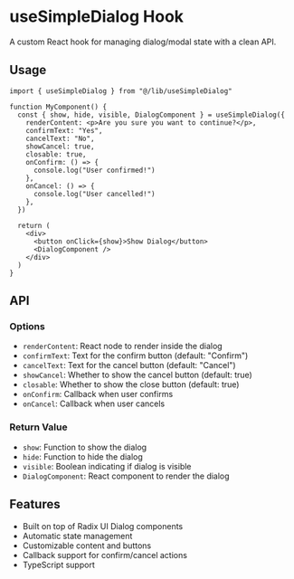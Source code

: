 # useSimpleDialog Hook

A custom React hook for managing dialog/modal state with a clean API.

## Usage

```tsx
import { useSimpleDialog } from "@/lib/useSimpleDialog"

function MyComponent() {
  const { show, hide, visible, DialogComponent } = useSimpleDialog({
    renderContent: <p>Are you sure you want to continue?</p>,
    confirmText: "Yes",
    cancelText: "No",
    showCancel: true,
    closable: true,
    onConfirm: () => {
      console.log("User confirmed!")
    },
    onCancel: () => {
      console.log("User cancelled!")
    },
  })

  return (
    <div>
      <button onClick={show}>Show Dialog</button>
      <DialogComponent />
    </div>
  )
}
```

## API

### Options

- `renderContent`: React node to render inside the dialog
- `confirmText`: Text for the confirm button (default: "Confirm")
- `cancelText`: Text for the cancel button (default: "Cancel")
- `showCancel`: Whether to show the cancel button (default: true)
- `closable`: Whether to show the close button (default: true)
- `onConfirm`: Callback when user confirms
- `onCancel`: Callback when user cancels

### Return Value

- `show`: Function to show the dialog
- `hide`: Function to hide the dialog
- `visible`: Boolean indicating if dialog is visible
- `DialogComponent`: React component to render the dialog

## Features

- Built on top of Radix UI Dialog components
- Automatic state management
- Customizable content and buttons
- Callback support for confirm/cancel actions
- TypeScript support
